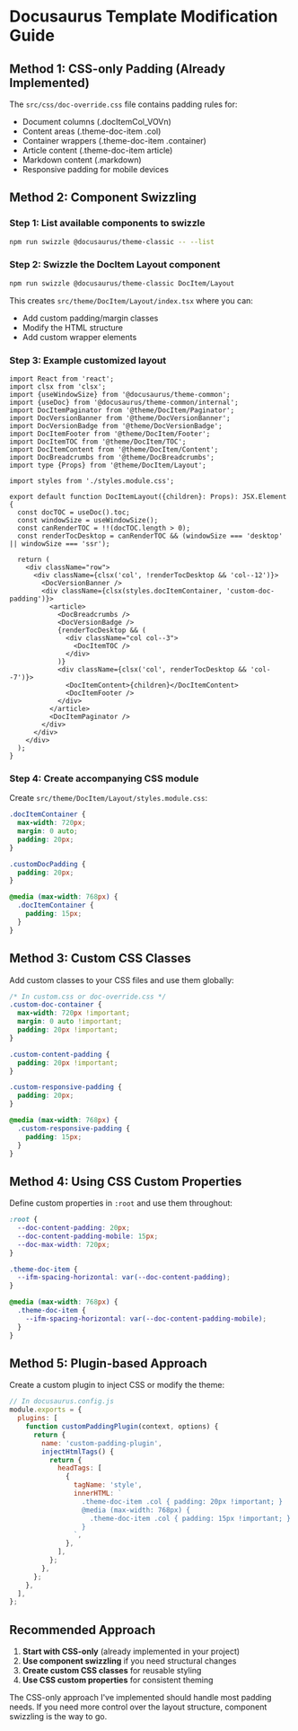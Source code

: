 # Docusaurus Template Modification Guide

## Method 1: CSS-only Padding (Already Implemented)
The `src/css/doc-override.css` file contains padding rules for:
- Document columns (.docItemCol_VOVn)
- Content areas (.theme-doc-item .col)
- Container wrappers (.theme-doc-item .container)
- Article content (.theme-doc-item article)
- Markdown content (.markdown)
- Responsive padding for mobile devices

## Method 2: Component Swizzling

### Step 1: List available components to swizzle
```bash
npm run swizzle @docusaurus/theme-classic -- --list
```

### Step 2: Swizzle the DocItem Layout component
```bash
npm run swizzle @docusaurus/theme-classic DocItem/Layout
```

This creates `src/theme/DocItem/Layout/index.tsx` where you can:
- Add custom padding/margin classes
- Modify the HTML structure
- Add custom wrapper elements

### Step 3: Example customized layout
```tsx
import React from 'react';
import clsx from 'clsx';
import {useWindowSize} from '@docusaurus/theme-common';
import {useDoc} from '@docusaurus/theme-common/internal';
import DocItemPaginator from '@theme/DocItem/Paginator';
import DocVersionBanner from '@theme/DocVersionBanner';
import DocVersionBadge from '@theme/DocVersionBadge';
import DocItemFooter from '@theme/DocItem/Footer';
import DocItemTOC from '@theme/DocItem/TOC';
import DocItemContent from '@theme/DocItem/Content';
import DocBreadcrumbs from '@theme/DocBreadcrumbs';
import type {Props} from '@theme/DocItem/Layout';

import styles from './styles.module.css';

export default function DocItemLayout({children}: Props): JSX.Element {
  const docTOC = useDoc().toc;
  const windowSize = useWindowSize();
  const canRenderTOC = !!(docTOC.length > 0);
  const renderTocDesktop = canRenderTOC && (windowSize === 'desktop' || windowSize === 'ssr');

  return (
    <div className="row">
      <div className={clsx('col', !renderTocDesktop && 'col--12')}>
        <DocVersionBanner />
        <div className={clsx(styles.docItemContainer, 'custom-doc-padding')}>
          <article>
            <DocBreadcrumbs />
            <DocVersionBadge />
            {renderTocDesktop && (
              <div className="col col--3">
                <DocItemTOC />
              </div>
            )}
            <div className={clsx('col', renderTocDesktop && 'col--7')}>
              <DocItemContent>{children}</DocItemContent>
              <DocItemFooter />
            </div>
          </article>
          <DocItemPaginator />
        </div>
      </div>
    </div>
  );
}
```

### Step 4: Create accompanying CSS module
Create `src/theme/DocItem/Layout/styles.module.css`:
```css
.docItemContainer {
  max-width: 720px;
  margin: 0 auto;
  padding: 20px;
}

.customDocPadding {
  padding: 20px;
}

@media (max-width: 768px) {
  .docItemContainer {
    padding: 15px;
  }
}
```

## Method 3: Custom CSS Classes

Add custom classes to your CSS files and use them globally:

```css
/* In custom.css or doc-override.css */
.custom-doc-container {
  max-width: 720px !important;
  margin: 0 auto !important;
  padding: 20px !important;
}

.custom-content-padding {
  padding: 20px !important;
}

.custom-responsive-padding {
  padding: 20px;
}

@media (max-width: 768px) {
  .custom-responsive-padding {
    padding: 15px;
  }
}
```

## Method 4: Using CSS Custom Properties

Define custom properties in `:root` and use them throughout:

```css
:root {
  --doc-content-padding: 20px;
  --doc-content-padding-mobile: 15px;
  --doc-max-width: 720px;
}

.theme-doc-item {
  --ifm-spacing-horizontal: var(--doc-content-padding);
}

@media (max-width: 768px) {
  .theme-doc-item {
    --ifm-spacing-horizontal: var(--doc-content-padding-mobile);
  }
}
```

## Method 5: Plugin-based Approach

Create a custom plugin to inject CSS or modify the theme:

```javascript
// In docusaurus.config.js
module.exports = {
  plugins: [
    function customPaddingPlugin(context, options) {
      return {
        name: 'custom-padding-plugin',
        injectHtmlTags() {
          return {
            headTags: [
              {
                tagName: 'style',
                innerHTML: `
                  .theme-doc-item .col { padding: 20px !important; }
                  @media (max-width: 768px) {
                    .theme-doc-item .col { padding: 15px !important; }
                  }
                `,
              },
            ],
          };
        },
      };
    },
  ],
};
```

## Recommended Approach

1. **Start with CSS-only** (already implemented in your project)
2. **Use component swizzling** if you need structural changes
3. **Create custom CSS classes** for reusable styling
4. **Use CSS custom properties** for consistent theming

The CSS-only approach I've implemented should handle most padding needs. If you need more control over the layout structure, component swizzling is the way to go.
